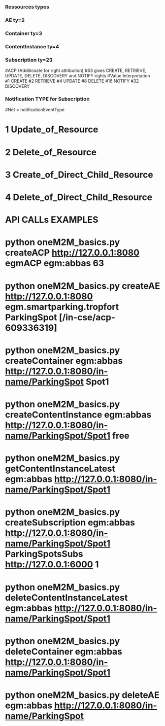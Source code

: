 
### Ressources types ###
### AE ty=2 ###
### Container ty=3 ###
### ContentInstance ty=4 ###
### Subscription ty=23 ###

#ACP (Additionate for right attribution)
#63 gives CREATE, RETRIEVE, UPDATE, DELETE, DISCOVERY and NOTIFY rights
#Value		Interpretation 	
#1			CREATE 
#2		 	RETRIEVE 
#4 			UPDATE 
#8		 	DELETE 
#16 		NOTIFY 
#32		 	DISCOVERY 


### Notification TYPE for Subscription ###
#Net = notificationEventType 
# 1 	Update_of_Resource
# 2 	Delete_of_Resource 
# 3 	Create_of_Direct_Child_Resource 
# 4 	Delete_of_Direct_Child_Resource 


#	API CALLs EXAMPLES
# python oneM2M_basics.py createACP http://127.0.0.1:8080 egmACP egm:abbas 63 
# python oneM2M_basics.py createAE http://127.0.0.1:8080 egm.smartparking.tropfort ParkingSpot [/in-cse/acp-609336319]
# python oneM2M_basics.py createContainer egm:abbas http://127.0.0.1:8080/in-name/ParkingSpot Spot1
# python oneM2M_basics.py createContentInstance egm:abbas http://127.0.0.1:8080/in-name/ParkingSpot/Spot1 free
# python oneM2M_basics.py getContentInstanceLatest egm:abbas http://127.0.0.1:8080/in-name/ParkingSpot/Spot1
# python oneM2M_basics.py createSubscription egm:abbas http://127.0.0.1:8080/in-name/ParkingSpot/Spot1 ParkingSpotsSubs http://127.0.0.1:6000 1
# python oneM2M_basics.py deleteContentInstanceLatest egm:abbas http://127.0.0.1:8080/in-name/ParkingSpot/Spot1
# python oneM2M_basics.py deleteContainer egm:abbas http://127.0.0.1:8080/in-name/ParkingSpot/Spot1
# python oneM2M_basics.py deleteAE egm:abbas http://127.0.0.1:8080/in-name/ParkingSpot